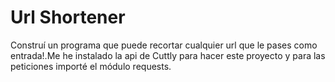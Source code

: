 # Url Shortener

Construí un programa que puede recortar cualquier url que le pases como entrada!.Me he instalado la api de Cuttly para hacer este proyecto y para las peticiones importé el módulo requests.
